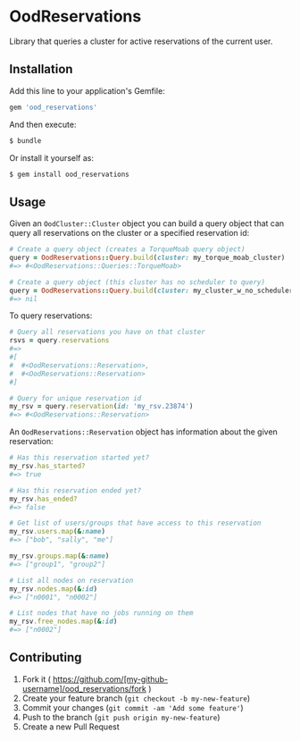 # OodReservations

Library that queries a cluster for active reservations of the current user.

## Installation

Add this line to your application's Gemfile:

```ruby
gem 'ood_reservations'
```

And then execute:

```sh
$ bundle
```

Or install it yourself as:

```sh
$ gem install ood_reservations
```

## Usage

Given an `OodCluster::Cluster` object you can build a query object that can
query all reservations on the cluster or a specified reservation id:

```ruby
# Create a query object (creates a TorqueMoab query object)
query = OodReservations::Query.build(cluster: my_torque_moab_cluster)
#=> #<OodReservations::Queries::TorqueMoab>

# Create a query object (this cluster has no scheduler to query)
query = OodReservations::Query.build(cluster: my_cluster_w_no_scheduler)
#=> nil
```

To query reservations:

```ruby
# Query all reservations you have on that cluster
rsvs = query.reservations
#=>
#[
#  #<OodReservations::Reservation>,
#  #<OodReservations::Reservation>
#]

# Query for unique reservation id
my_rsv = query.reservation(id: 'my_rsv.23874')
#=> #<OodReservations::Reservation>
```

An `OodReservations::Reservation` object has information about the given
reservation:

```ruby
# Has this reservation started yet?
my_rsv.has_started?
#=> true

# Has this reservation ended yet?
my_rsv.has_ended?
#=> false

# Get list of users/groups that have access to this reservation
my_rsv.users.map(&:name)
#=> ["bob", "sally", "me"]

my_rsv.groups.map(&:name)
#=> ["group1", "group2"]

# List all nodes on reservation
my_rsv.nodes.map(&:id)
#=> ["n0001", "n0002"]

# List nodes that have no jobs running on them
my_rsv.free_nodes.map(&:id)
#=> ["n0002"]
```

## Contributing

1. Fork it ( https://github.com/[my-github-username]/ood_reservations/fork )
2. Create your feature branch (`git checkout -b my-new-feature`)
3. Commit your changes (`git commit -am 'Add some feature'`)
4. Push to the branch (`git push origin my-new-feature`)
5. Create a new Pull Request
